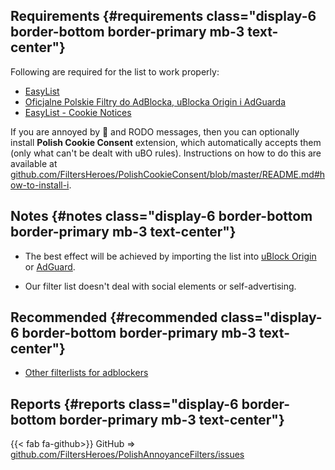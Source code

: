 ---
---
## Requirements {#requirements class="display-6 border-bottom border-primary mb-3 text-center"}
Following are required for the list to work properly:
* [EasyList](abp:subscribe?location=https%3A%2F%2Feasylist.to%2Feasylist%2Feasylist.txt&title=EasyList)
* [Oficjalne Polskie Filtry do AdBlocka, uBlocka Origin i AdGuarda](abp:subscribe?location=https%3A%2F%2Fraw.githubusercontent.com%2FMajkiIT%2Fpolish-ads-filter%2Fmaster%2Fpolish-adblock-filters%2Fadblock.txt&title=Oficjalne%20Polskie%20Filtry%20do%20AdBlocka%2C%20uBlocka%20i%20AdGuarda)
* [EasyList - Cookie Notices](abp:subscribe?location=https%3A%2F%2Fsecure.fanboy.co.nz%2Ffanboy-cookiemonster.txt&amp;title=EasyList%20-%20Cookie%20Notices)

If you are annoyed by :cookie: and RODO messages, then you can optionally install **Polish Cookie Consent** extension, which automatically accepts them (only what can't be dealt with uBO rules). Instructions on how to do this are available at [github.com/FiltersHeroes/PolishCookieConsent/blob/master/README.md#how-to-install-i](https://github.com/FiltersHeroes/PolishCookieConsent/blob/master/README.md#how-to-install-it).

## Notes {#notes class="display-6 border-bottom border-primary mb-3 text-center"}
* The best effect will be achieved by importing the list into [uBlock Origin](https://github.com/gorhill/uBlock/releases) or [AdGuard](https://github.com/AdguardTeam/AdguardBrowserExtension#installation).

* Our filter list doesn't deal with social elements or self-advertising.

<!-- ## Moduły {#modules class="display-6 border-bottom border-primary mb-3 text-center"}
Jeżeli lubisz jakieś elementy i nie chcesz by były blokowane lub ukrywane, to mamy dla ciebie dobrą wiadomość - **Polskie Filtry Elementów Irytujących** są modularne, a to oznacza, że nie musisz aktywować pełnego pakietu, możesz wybrać co chcesz, by było blokowane lub ukrywane. A listę aktualnie dostępnych modułów znajdziesz na [polishannoyancefilters.netlify.app/modules](/modules/). -->

## Recommended {#recommended class="display-6 border-bottom border-primary mb-3 text-center"}
<!-- * Poradnik pt. „[Jak zablokować autoodtwarzanie filmików?](https://github.com/FiltersHeroes/PolishAnnoyanceFilters/wiki/Jak-zablokowa%C4%87-autoodtwarzanie-filmik%C3%B3w%3F)" -->
* [Other filterlists for adblockers](https://majkiit.github.io/polish-ads-filter/en/)

## Reports {#reports class="display-6 border-bottom border-primary mb-3 text-center"}

<!-- < fab fa-wpforms> Form (no registration required) => [polishannoyancefilters.netlify.app/issues](/issues/) -->

{{< fab fa-github>}} GitHub => [github.com/FiltersHeroes/PolishAnnoyanceFilters/issues](https://github.com/FiltersHeroes/PolishAnnoyanceFilters/issues) 
